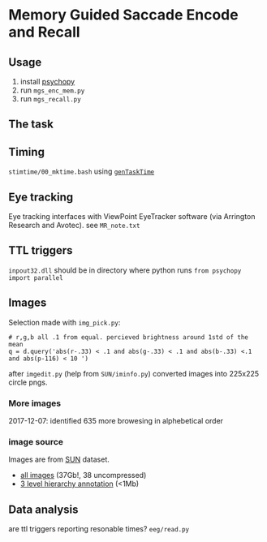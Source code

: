 # Memory Guided Saccade Encode and Recall

## Usage
1. install [psychopy](http://www.psychopy.org/)
2. run `mgs_enc_mem.py`
3. run `mgs_recall.py`

## The task

## Timing
`stimtime/00_mktime.bash` using [`genTaskTime`](https://github.com/LabNeuroCogDevel/genTaskTime) 

## Eye tracking
Eye tracking interfaces with ViewPoint EyeTracker software (via Arrington Research and Avotec). see `MR_note.txt`

## TTL triggers
`inpout32.dll` should be in directory where python runs `from psychopy import parallel`

## Images
Selection made with `img_pick.py`:
```
# r,g,b all .1 from equal. percieved brightness around 1std of the mean
q = d.query('abs(r-.33) < .1 and abs(g-.33) < .1 and abs(b-.33) <.1 and abs(p-116) < 10 ')
```
after `imgedit.py` (help from `SUN/iminfo.py`) converted images into 225x225 circle pngs.

### More images
2017-12-07: identified 635 more browesing in alphebetical order

### image source 
Images are from [SUN](http://vision.princeton.edu/projects/2010/SUN) dataset. 
 * [all images](http://vision.princeton.edu/projects/2010/SUN/SUN397.tar.gz) (37Gb!, 38 uncompressed)
 * [3 level hierarchy annotation](http://vision.cs.princeton.edu/projects/2010/SUN/hierarchy_three_levels.zip) (<1Mb)

## Data analysis
are ttl triggers reporting resonable times? `eeg/read.py`
